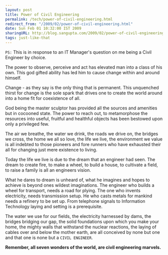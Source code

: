 ```yaml
---
layout: post
title: Power of Civil Engineering
permalink: /tech/power-of-civil-engineering.html
redirect_from: "/2009/02/power-of-civil-engineering.html"
date: Sun Feb 01 10:32:00 IST 2009
sharingURL: http://blog.sangupta.com/2009/02/power-of-civil-engineering.html
tags: just-like-that
---
```



`PS:` This is in response to an IT Manager's question on me being a Civil Engineer by choice.

The power to observe, perceive and act has elevated man into a class of his own. 
This god gifted ability has led him to cause change within and around himself.

<!-- break here -->

Change - as they say is the only thing that is permanent. This unquenched thirst 
for change is the sole spark that drives one to create the world around into a home 
fit for coexistence of all.

God being the master sculptor has provided all the sources and amenities but in 
cocooned state. The power to reach out, to metamorphose the resources into useful, 
fruitful and healthful objects has been bestowed upon only a privileged few.

The air we breathe, the water we drink, the roads we drive on, the bridges we cross, 
the home we all so love, the life we live, the environment we value is all indebted 
to those pioneers and fore runners who have exhausted their all for changing just 
mere existence to living.

Today the life we live is due to the dream that an engineer had seen. The dream to 
create fire, to make a wheel, to build a house, to cultivate a field, to raise a 
family is all an engineers vision.

What he dares to dream is unheard of, what he imagines and hopes to achieve is beyond 
ones wildest imaginations. The engineer who builds a wheel for transport, needs a 
road for plying. The one who invents electricity, needs transmission setup. He who 
casts metals for mankind needs a refinery to be set up. From telephone signals to 
Information Technology laying and setting is a prerequisite. 

The water we use for our fields, the electricity harnessed by dams, the bridges bridging 
our gap, the solid foundations upon which you make your home, the mighty walls that 
withstand the nuclear reactions, the laying of cables over and below the mother earth, 
are all conceived by none but one and that one is none but a 
`CIVIL ENGINEER`.

**Remember, all seven wonders of the world, are civil engineering marvels.**
